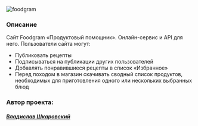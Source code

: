 ![foodgram](https://github.com/0z0nize/foodgram-project-react/assets/112638163/a0be6f7d-f81d-4a11-8e69-d0a37abfc776)

### Описание

Cайт Foodgram «Продуктовый помощник». Онлайн-сервис и API для него. 
Пользователи сайта могут:
* Публиковать рецепты
* Подписываться на публикации других пользователей 
* Добавлять понравившиеся рецепты в список «Избранное»
* Перед походом в магазин скачивать сводный список продуктов, необходимых для приготовления одного или нескольких выбранных блюд

### Автор проекта:
#### [_Владислав Шкаровский_](https://github.com/0z0nize)
